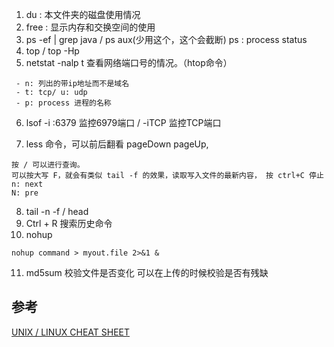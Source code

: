 
1. du : 本文件夹的磁盘使用情况
2.  free : 显示内存和交换空间的使用
3. ps -ef | grep java  / ps aux(少用这个，这个会截断) ps : process status
4. top / top -Hp 
5. netstat -nalp t 查看网络端口号的情况。（htop命令）
```
 - n: 列出的带ip地址而不是域名
 - t: tcp/ u: udp
 - p: process 进程的名称
```
6. lsof -i :6379 监控6979端口 / -iTCP 监控TCP端口

7. less 命令，可以前后翻看 pageDown pageUp,
```
按 / 可以进行查询。 
可以按大写 F，就会有类似 tail -f 的效果，读取写入文件的最新内容， 按 ctrl+C 停止
n: next
N: pre
```
8. tail -n -f / head
9. Ctrl + R 搜索历史命令
10. nohup
```
nohup command > myout.file 2>&1 &   
```

11. md5sum 校验文件是否变化 可以在上传的时候校验是否有残缺

## 参考 
[UNIX / LINUX CHEAT SHEET](http://cheatsheetworld.com/programming/unix-linux-cheat-sheet/)